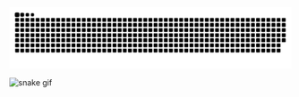 ![snake gif](https://github.com/sayapin1/sayapin1/blob/output/github-contribution-grid-snake.svg)


![snake gif](https://github.com/sayapin1/sayapin1/blob/output/github-contribution-grid-snake.gif)
